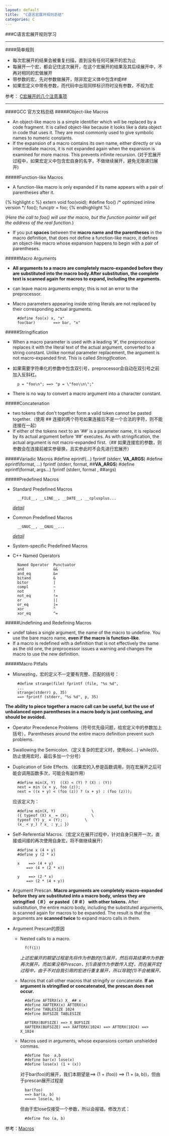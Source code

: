 ```yaml
---
layout: default
title:  "C语言宏展开规则总结"
categories: C
---
```


###C语言宏展开规则学习

***
####简单规则

* 每次宏展开的结果会被重复扫描，直到没有任何可展开的宏为止
* 每展开一个宏，都会记住这次展开，在这个宏展开的结果及其后续展开中，不再对相同的宏做展开
* 带参数的宏，先对参数做展开，除非宏定义体中包含#或##
* 如果宏定义中带有参数，而代码中出现同样标识符时没有参数，不视为宏

参考：
[C宏展开的几个注意事项](http://www.cnblogs.com/aquastone/p/c-macro-expansion.html)
***

####GCC 官方文档总结
#####Object-like Macros
* An object-like macro is a simple identifier which will be replaced by a code fragment. It is called object-like because it looks like a data object in code that uses it. They are most commonly used to give symbolic names to numeric constants.
* If the expansion of a macro contains its own name, either directly or via intermediate macros, it is not expanded again when the expansion is examined for more macros. This prevents infinite recursion. (对于宏展开过程中，如果宏定义中包含宏自身的名字，不做继续展开，避免无限递归展开)

#####Function-like Macros
* A function-like macro is only expanded if its name appears with a pair of parentheses after it.  

{% highlight c %}
        extern void foo(void);
        #define foo() /* optimized inline version */
        foo();
        funcptr = foo;
{% endhighlight %}
    
(*Here the call to foo() will use the macro, but the function pointer will get the address of the real function.*) 
 
* If you put **spaces** between the **macro name and the parentheses** in the macro definition, that does not define a function-like macro, it defines an object-like macro whose expansion happens to begin with a pair of parentheses.

#####Macro Arguments
* **All arguments to a macro are completely macro-expanded before they are substituted into the macro body.After substitution, the complete text is scanned again for macros to expand, including the arguments.**
* can leave macro arguments empty; this is not an error to the preprocessor.
* Macro parameters appearing inside string literals are not replaced by their corresponding actual arguments.  

        #define foo(x) x, "x"
        foo(bar)        ==> bar, "x"
    

#####Stringification
* When a macro parameter is used with a leading ‘#’, the preprocessor replaces it with the literal text of the actual argument, converted to a string constant. Unlike normal parameter replacement, the argument is not macro-expanded first. This is called *Stringification*.
* 如果需要字符串化的参数中包含双引号，preprocessor会自动在双引号之前加入反斜杠。  

        p = "foo\n"; ==> "p = \"foo\\n\";"
* There is no way to convert a macro argument into a character constant.


#####Concatenation
* two tokens that don't together form a valid token cannot be pasted together.（使用 ## 连接的两个符号如果连接后不是一个合法的字符，则不能连接在一起）
* If either of the tokens next to an ‘##’ is a parameter name, it is replaced by its actual argument before ‘##’ executes. As with stringification, the actual argument is not macro-expanded first.（## 如果连接宏的参数，则参数会在连接前被实参替换，且实参此时不会先进行宏展开）

#####Variadic Macros
    #define eprintf(...) fprintf (stderr, __VA_ARGS__)
    #define eprintf(format, ...) fprintf (stderr, format, ##__VA_ARGS__)
    #define eprintf(format, args...) fprintf (stderr, format , ##args)

#####Predefined Macros
* Standard Predefined Macros 

        __FILE__, __LINE__, __DATE__, __cplusplus...
    [*detail*](https://gcc.gnu.org/onlinedocs/cpp/Standard-Predefined-Macros.html#Standard-Predefined-Macros)
* Common Predefined Macros

        __GNUC__, __GNUG__...
    [*detail*](https://gcc.gnu.org/onlinedocs/cpp/Common-Predefined-Macros.html#Common-Predefined-Macros)
* System-specific Predefined Macros
* C++ Named Operators

        Named Operator  Punctuator 
        and             && 
        and_eq          &= 
        bitand          & 
        bitor           | 
        compl           ~ 
        not             ! 
        not_eq          != 
        or              || 
        or_eq           |= 
        xor             ^ 
        xor_eq          ^= 

#####Undefining and Redefining Macros
* undef takes a single argument, the name of the macro to undefine. You use the bare macro name, **even if the macro is function-like**.
* If a macro is redefined with a definition that is not effectively the same as the old one, the preprocessor issues a warning and changes the macro to use the new definition.

#####Macro Pitfalls
* Misnesting，宏的定义不一定要有完整、匹配的括号：

        #define strange(file) fprintf (file, "%s %d",
        ...
        strange(stderr) p, 35)
        ==> fprintf (stderr, "%s %d", p, 35)
**The ability to piece together a macro call can be useful, but the use of unbalanced open parentheses in a macro body is just confusing, and should be avoided.**

* Operator Precedence Problems（符号优先级问题，给宏定义中的参数加上括号），Parentheses around the entire macro definition prevent such problems. 

* Swallowing the Semicolon.（定义复杂的宏定义时，使用do{...} while(0)，防止使用宏时，最后多加一个分号）

* Duplication of Side Effects.（如果宏的入参是函数调用，则在宏展开之后可能会调用函数多次，可能会有副作用）

        #define min(X, Y)  ((X) < (Y) ? (X) : (Y))
        next = min (x + y, foo (z));
        next = ((x + y) < (foo (z)) ? (x + y) : (foo (z)));

    应该定义为：  

        #define min(X, Y)                \
        ({ typeof (X) x_ = (X);          \
        typeof (Y) y_ = (Y);          \
        (x_ < y_) ? x_ : y_; })


* Self-Referential Macros.（宏定义在展开过程中，针对自身只展开一次，直接或间接的再次使用自身宏，将不做继续展开）

        #define x (4 + y)
        #define y (2 * x)

        x    ==> (4 + y)
            ==> (4 + (2 * x))
     
        y    ==> (2 * x)
            ==> (2 * (4 + y))

* Argument Prescan. **Macro arguments are completely macro-expanded before they are substituted into a macro body, unless they are stringified（＃） or pasted（＃＃） with other tokens.** After substitution, the entire macro body, including the substituted arguments, is scanned again for macros to be expanded. The result is that the arguments are **scanned twice** to expand macro calls in them.
* Argument Prescan的原因
    * Nested calls to a macro.  
            
            f(f(1))
        *上述宏展开的期望过程是先将作为参数的f(1)展开，然后将其结果作为参数再次展开。而如果没有Prescan，f(1)直接作为参数传入宏f，而在展开宏f过程中，由于不对自我引用的宏进行重复展开，所以导致f(1)不会被展开。*
        
    * Macros that call other macros that stringify or concatenate. **If an argument is stringified or concatenated, the prescan does not occur.**
    
    		#define AFTERX(x) X_ ## x
    		#define XAFTERX(x) AFTERX(x)
    		#define TABLESIZE 1024
    		#define BUFSIZE TABLESIZE
    		
    		AFTERX(BUFSIZE) ==> X_BUFSIZE
    		XAFTERX(BUFSIZE) ==> XAFTERX(1024) ==> AFTERX(1024) ==> X_1024
    
    * Macros used in arguments, whose expansions contain unshielded commas.
    
    		#define foo  a,b
    		#define bar(x) lose(x)
    		#define lose(x) (1 + (x))
          
      对于bar(foo)的展开，我们本期望是==> (1 + (foo)) ==> (1 + (a, b))，但由于prescan展开过程是
            
            bar(foo)
            ==> bar(a, b)
            ====> lose(a, b)
            
      但由于宏lose仅接受一个参数，所以会报错。修改方式：
      
            #define foo (a, b) 
      



参考：[Macros](https://gcc.gnu.org/onlinedocs/cpp/Macros.html)
